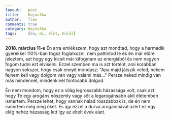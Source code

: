 ```yaml
---
layout:   post
title:    Hajnalka
author:   flex
comments: true
category: Hajnalka
tags:     [én, mi, élet, halál]
---
```


**2018. március 11-e** Én arra emlékszem, hogy azt mondtad, hogy a harmadik gyerekkel 110%-ban fogsz foglalkozni, nem pattintod le és én már előre jeleztem, azt hogy egy kicsit már kifogytam az energiából és nem nagyon fogom tudni ezt elviselni. Ezzel szemben ma is azt történt, ami korábban nagyon sokszor, hogy csak ennyit mondasz: "Apa majd játszik veled, nekem fejnem kell vagy dolgom van vagy valami más..." Persze neked mindig van más mindennél, mindenkinél fontosabb dolgod.

Én nem mondom, hogy ez a világ legrosszabb házassága volt, csak azt hogy Te egy arogáns nőszemly vagy sőt a legarogánsabb akit életemben ismertem. Persze lehet, hogy vannak nálad rosszabbak is, de én nem ismertem még meg őket. És így ezzel a durva aroganciával azért ez egy elég nehéz házasság lett így az eltelt évek alatt.